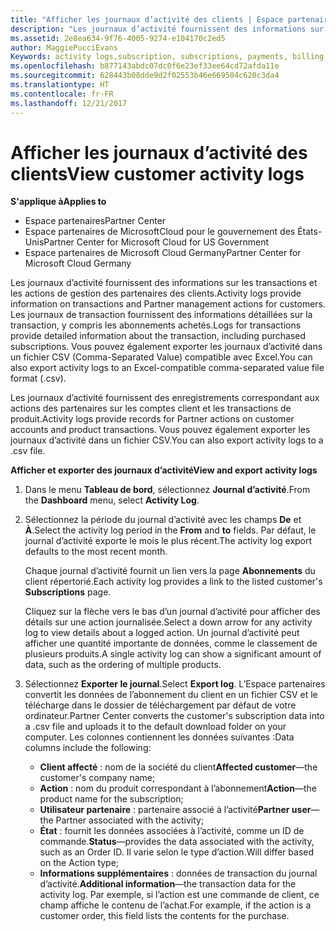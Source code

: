 ```yaml
---
title: "Afficher les journaux d’activité des clients | Espace partenaires"
description: "Les journaux d’activité fournissent des informations sur les transactions et les actions de gestion des partenaires des clients."
ms.assetid: 2e8ea634-9f76-4005-9274-e104170c2ed5
author: MaggiePucciEvans
Keywords: activity logs,subscription, subscriptions, payments, billing, transactions
ms.openlocfilehash: b877143abdc07dc0f6e23ef33ee64cd72afda11e
ms.sourcegitcommit: 628443b08dde9d2f02553b46e669504c620c3da4
ms.translationtype: HT
ms.contentlocale: fr-FR
ms.lasthandoff: 12/21/2017
---
```

# <a name="view-customer-activity-logs"></a><span data-ttu-id="53ff8-103">Afficher les journaux d’activité des clients</span><span class="sxs-lookup"><span data-stu-id="53ff8-103">View customer activity logs</span></span>

**<span data-ttu-id="53ff8-104">S'applique à</span><span class="sxs-lookup"><span data-stu-id="53ff8-104">Applies to</span></span>**

-  <span data-ttu-id="53ff8-105">Espace partenaires</span><span class="sxs-lookup"><span data-stu-id="53ff8-105">Partner Center</span></span>
-  <span data-ttu-id="53ff8-106">Espace partenaires de MicrosoftCloud pour le gouvernement des États-Unis</span><span class="sxs-lookup"><span data-stu-id="53ff8-106">Partner Center for Microsoft Cloud for US Government</span></span>
-  <span data-ttu-id="53ff8-107">Espace partenaires de Microsoft Cloud Germany</span><span class="sxs-lookup"><span data-stu-id="53ff8-107">Partner Center for Microsoft Cloud Germany</span></span>


<span data-ttu-id="53ff8-108">Les journaux d’activité fournissent des informations sur les transactions et les actions de gestion des partenaires des clients.</span><span class="sxs-lookup"><span data-stu-id="53ff8-108">Activity logs provide information on transactions and Partner management actions for customers.</span></span> <span data-ttu-id="53ff8-109">Les journaux de transaction fournissent des informations détaillées sur la transaction, y compris les abonnements achetés.</span><span class="sxs-lookup"><span data-stu-id="53ff8-109">Logs for transactions provide detailed information about the transaction, including purchased subscriptions.</span></span> <span data-ttu-id="53ff8-110">Vous pouvez également exporter les journaux d’activité dans un fichier CSV (Comma-Separated Value) compatible avec Excel.</span><span class="sxs-lookup"><span data-stu-id="53ff8-110">You can also export activity logs to an Excel-compatible comma-separated value file format (.csv).</span></span>

<span data-ttu-id="53ff8-111">Les journaux d’activité fournissent des enregistrements correspondant aux actions des partenaires sur les comptes client et les transactions de produit.</span><span class="sxs-lookup"><span data-stu-id="53ff8-111">Activity logs provide records for Partner actions on customer accounts and product transactions.</span></span> <span data-ttu-id="53ff8-112">Vous pouvez également exporter les journaux d’activité dans un fichier&nbsp;CSV.</span><span class="sxs-lookup"><span data-stu-id="53ff8-112">You can also export activity logs to a .csv file.</span></span>

**<span data-ttu-id="53ff8-113">Afficher et exporter des journaux d’activité</span><span class="sxs-lookup"><span data-stu-id="53ff8-113">View and export activity logs</span></span>**

1.  <span data-ttu-id="53ff8-114">Dans le menu **Tableau de bord**, sélectionnez **Journal d’activité**.</span><span class="sxs-lookup"><span data-stu-id="53ff8-114">From the **Dashboard** menu, select **Activity Log**.</span></span>
2.  <span data-ttu-id="53ff8-115">Sélectionnez la période du journal d’activité avec les champs **De** et **À**.</span><span class="sxs-lookup"><span data-stu-id="53ff8-115">Select the activity log period in the **From** and **to** fields.</span></span> <span data-ttu-id="53ff8-116">Par défaut, le journal d’activité exporte le mois le plus récent.</span><span class="sxs-lookup"><span data-stu-id="53ff8-116">The activity log export defaults to the most recent month.</span></span>

    <span data-ttu-id="53ff8-117">Chaque journal d’activité fournit un lien vers la page **Abonnements** du client répertorié.</span><span class="sxs-lookup"><span data-stu-id="53ff8-117">Each activity log provides a link to the listed customer's **Subscriptions** page.</span></span>

    <span data-ttu-id="53ff8-118">Cliquez sur la flèche vers le bas d’un journal d’activité pour afficher des détails sur une action journalisée.</span><span class="sxs-lookup"><span data-stu-id="53ff8-118">Select a down arrow for any activity log to view details about a logged action.</span></span> <span data-ttu-id="53ff8-119">Un journal d’activité peut afficher une quantité importante de données, comme le classement de plusieurs produits.</span><span class="sxs-lookup"><span data-stu-id="53ff8-119">A single activity log can show a significant amount of data, such as the ordering of multiple products.</span></span>

3.  <span data-ttu-id="53ff8-120">Sélectionnez **Exporter le journal**.</span><span class="sxs-lookup"><span data-stu-id="53ff8-120">Select **Export log**.</span></span> <span data-ttu-id="53ff8-121">L’Espace partenaires convertit les données de l’abonnement du client en un fichier&nbsp;CSV et le télécharge dans le dossier de téléchargement par défaut de votre ordinateur.</span><span class="sxs-lookup"><span data-stu-id="53ff8-121">Partner Center converts the customer's subscription data into a .csv file and uploads it to the default download folder on your computer.</span></span> <span data-ttu-id="53ff8-122">Les colonnes contiennent les données suivantes&nbsp;:</span><span class="sxs-lookup"><span data-stu-id="53ff8-122">Data columns include the following:</span></span>
    -   <span data-ttu-id="53ff8-123">**Client affecté**&nbsp;: nom de la société du client</span><span class="sxs-lookup"><span data-stu-id="53ff8-123">**Affected customer**—the customer's company name;</span></span>
    -   <span data-ttu-id="53ff8-124">**Action**&nbsp;: nom du produit correspondant à l’abonnement</span><span class="sxs-lookup"><span data-stu-id="53ff8-124">**Action**—the product name for the subscription;</span></span>
    -   <span data-ttu-id="53ff8-125">**Utilisateur partenaire**&nbsp;: partenaire associé à l’activité</span><span class="sxs-lookup"><span data-stu-id="53ff8-125">**Partner user**—the Partner associated with the activity;</span></span>
    -   <span data-ttu-id="53ff8-126">**État**&nbsp;: fournit les données associées à l’activité, comme un ID de commande.</span><span class="sxs-lookup"><span data-stu-id="53ff8-126">**Status**—provides the data associated with the activity, such as an Order ID.</span></span> <span data-ttu-id="53ff8-127">Il varie selon le type d’action.</span><span class="sxs-lookup"><span data-stu-id="53ff8-127">Will differ based on the Action type;</span></span>
    -   <span data-ttu-id="53ff8-128">**Informations supplémentaires**&nbsp;: données de transaction du journal d’activité.</span><span class="sxs-lookup"><span data-stu-id="53ff8-128">**Additional information**—the transaction data for the activity log.</span></span> <span data-ttu-id="53ff8-129">Par exemple, si l’action est une commande de client, ce champ affiche le contenu de l’achat.</span><span class="sxs-lookup"><span data-stu-id="53ff8-129">For example, if the action is a customer order, this field lists the contents for the purchase.</span></span>

 

 



